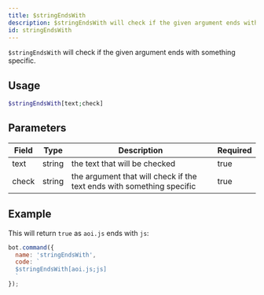 ```yaml
---
title: $stringEndsWith 
description: $stringEndsWith will check if the given argument ends with something specific.
id: stringEndsWith
---
```


`$stringEndsWith` will check if the given argument ends with something specific.

## Usage

```php
$stringEndsWith[text;check]
```

## Parameters 


| Field | Type   | Description                                                           | Required |
| ----- | ------ | --------------------------------------------------------------------- | -------- |
| text  | string | the text that will be checked                                         | true      |
| check | string | the argument that will check if the text ends with something specific | true      |

## Example

This will return `true` as `aoi.js` ends with `js`: 

```javascript
bot.command({
  name: 'stringEndsWith',
  code: `
  $stringEndsWith[aoi.js;js]
  `
});
```
